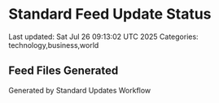 # Standard Feed Update Status
Last updated: Sat Jul 26 09:13:02 UTC 2025
Categories: technology,business,world

## Feed Files Generated

Generated by Standard Updates Workflow
